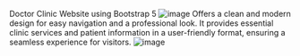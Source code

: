 Doctor Clinic Website using Bootstrap 5 
![image](https://github.com/user-attachments/assets/21f4c699-e218-483d-a356-d6414f0b970f)
Offers a clean and modern design for
easy navigation and a professional look.
It provides essential clinic services and
patient information in a user-friendly format,
ensuring a seamless experience for visitors.
![image](https://github.com/user-attachments/assets/0c8427f1-bb6a-4fce-9dbf-2ae4e90de2e8)
